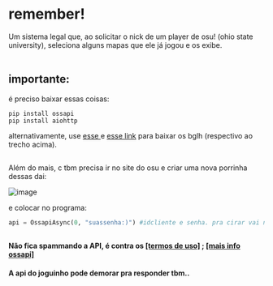 # remember!

Um sistema legal que, ao solicitar o nick de um player de osu! (ohio state university), seleciona alguns mapas que ele já jogou e os exibe.<br><br>

## importante:


é preciso baixar essas coisas:
```
pip install ossapi
pip install aiohttp
```
alternativamente, use [esse ](https://pypi.org/project/ossapi/#files) e [esse link](https://pypi.org/project/aiohttp/#files) para baixar os bglh (respectivo ao trecho acima).
<h2></h2>


Além do mais, c tbm precisa ir no site do osu e criar uma nova porrinha dessas dai:

![image](https://github.com/user-attachments/assets/107e8d04-ba24-42d7-9d51-c36b83019db1)

e colocar no programa:

```python
api = OssapiAsync(0, "suassenha:)") #idcliente e senha. pra cirar vai no site do osu configuracoes da conta (leia docs)
```

<h2></h2>

#### Não fica spammando a API, é contra os [[termos de uso]](https://osu.ppy.sh/docs/#terms-of-use) ; [[mais info ossapi]](https://github.com/tybug/ossapi)
#### A api do joguinho pode demorar pra responder tbm..
